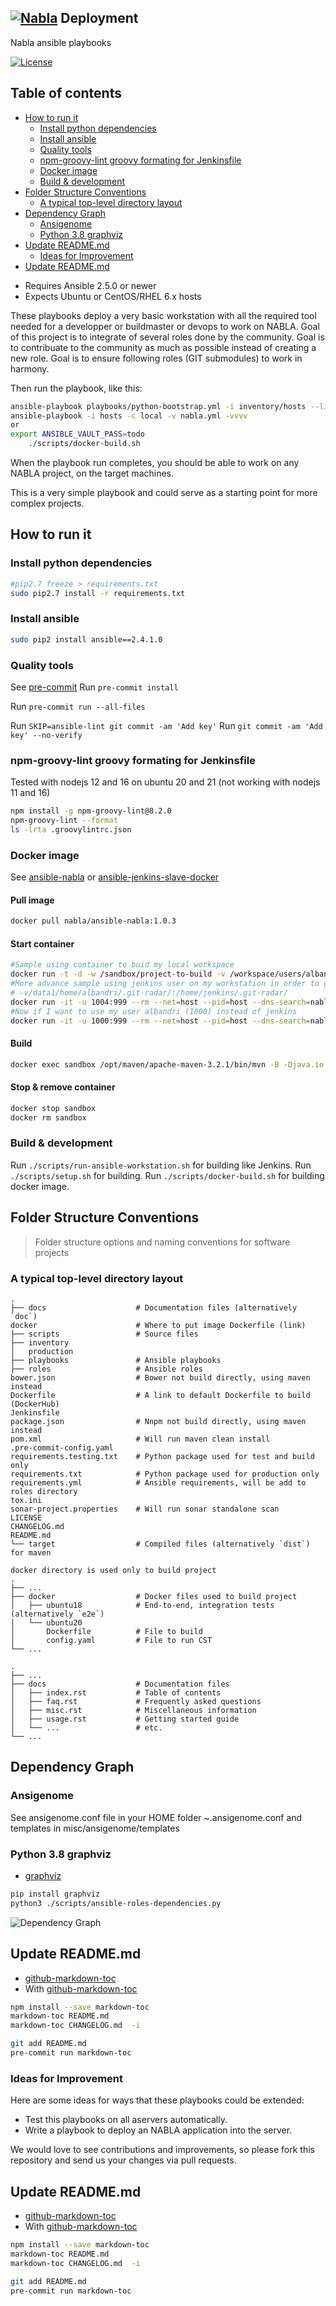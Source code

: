## [![Nabla](http://albandrieu.com/nabla/index/assets/nabla/nabla-4.png)](https://github.com/AlbanAndrieu)  Deployment

Nabla ansible playbooks

[![License](http://img.shields.io/:license-apache-blue.svg?style=flat-square)](http://www.apache.org/licenses/LICENSE-2.0.html)

## Table of contents

<!-- toc -->

- [How to run it](#how-to-run-it)
  * [Install python dependencies](#install-python-dependencies)
  * [Install ansible](#install-ansible)
  * [Quality tools](#quality-tools)
  * [npm-groovy-lint groovy formating for Jenkinsfile](#npm-groovy-lint-groovy-formating-for-jenkinsfile)
  * [Docker image](#docker-image)
  * [Build & development](#build--development)
- [Folder Structure Conventions](#folder-structure-conventions)
  * [A typical top-level directory layout](#a-typical-top-level-directory-layout)
- [Dependency Graph](#dependency-graph)
  * [Ansigenome](#ansigenome)
  * [Python 3.8 graphviz](#python-38-graphviz)
- [Update README.md](#update-readmemd)
  * [Ideas for Improvement](#ideas-for-improvement)
- [Update README.md](#update-readmemd-1)

<!-- tocstop -->

- Requires Ansible 2.5.0 or newer
- Expects Ubuntu or CentOS/RHEL 6.x hosts

These playbooks deploy a very basic workstation with all the required tool needed for a developper or buildmaster or devops to work on NABLA.
Goal of this project is to integrate of several roles done by the community.
Goal is to contribuate to the community as much as possible instead of creating a new role.
Goal is to ensure following roles (GIT submodules) to work in harmony.

Then run the playbook, like this:

```bash
ansible-playbook playbooks/python-bootstrap.yml -i inventory/hosts --limit localhost -c local --ask-become-pass -vvvv
ansible-playbook -i hosts -c local -v nabla.yml -vvvv
or
export ANSIBLE_VAULT_PASS=todo
	./scripts/docker-build.sh
```

When the playbook run completes, you should be able to work on any NABLA project, on the target machines.

This is a very simple playbook and could serve as a starting point for more complex projects.

## How to run it

### Install python dependencies

```bash
#pip2.7 freeze > requirements.txt
sudo pip2.7 install -r requirements.txt
```

### Install ansible

```bash
sudo pip2 install ansible==2.4.1.0
```

### Quality tools

See [pre-commit](http://pre-commit.com/)
Run `pre-commit install`

Run `pre-commit run --all-files`

Run `SKIP=ansible-lint git commit -am 'Add key'`
Run `git commit -am 'Add key' --no-verify`

### npm-groovy-lint groovy formating for Jenkinsfile

Tested with nodejs 12 and 16 on ubuntu 20 and 21 (not working with nodejs 11 and 16)

```bash
npm install -g npm-groovy-lint@8.2.0
npm-groovy-lint --format
ls -lrta .groovylintrc.json
```

### Docker image

See [ansible-nabla](https://hub.docker.com/r/nabla/ansible-nabla/) or [ansible-jenkins-slave-docker](https://hub.docker.com/r/nabla/ansible-jenkins-slave-docker/)

#### Pull image

```bash
docker pull nabla/ansible-nabla:1.0.3
```

#### Start container

```bash
#Sample using container to buid my local workspace
docker run -t -d -w /sandbox/project-to-build -v /workspace/users/albandri30/:/sandbox/project-to-build:rw --name sandbox nabla/ansible-nabla:latest cat
#More advance sample using jenkins user on my workstation in order to get bash completion, git-radar and most of the dev tools I need
# -v/data1/home/albandri/.git-radar/:/home/jenkins/.git-radar/
docker run -it -u 1004:999 --rm --net=host --pid=host --dns-search=nabla.mobi --init -v /workspace:/workspace -v /jenkins:/home/jenkins -v /etc/passwd:/etc/passwd:ro -v /etc/group:/etc/group:ro -v /etc/bash_completion.d:/etc/bash_completion.d:ro --name sandbox nabla/ansible-nabla:latest -s
#Now if I want to use my user albandri (1000) instead of jenkins
docker run -it -u 1000:999 --rm --net=host --pid=host --dns-search=nabla.mobi --init -w /sandbox/project-to-build -v /workspace/users/albandri30/:/sandbox/project-to-build:rw -v /workspace:/workspace -v /data1/home/albandri/:/home/jenkins -v /etc/passwd:/etc/passwd:ro -v /etc/group:/etc/group:ro -v /etc/bash_completion.d:/etc/bash_completion.d:ro --name sandbox nabla/ansible-nabla:latest /bin/bash

```

#### Build

```bash
docker exec sandbox /opt/maven/apache-maven-3.2.1/bin/mvn -B -Djava.io.tmpdir=./tmp -Dmaven.repo.local=/home/jenkins/.m2/.repository -Dmaven.test.failure.ignore=true -s /home/jenkins/.m2/settings.xml -f cmr/pom.xml clean install
```

#### Stop & remove container

```bash
docker stop sandbox
docker rm sandbox
```

### Build & development

Run `./scripts/run-ansible-workstation.sh` for building like Jenkins.
Run `./scripts/setup.sh` for building.
Run `./scripts/docker-build.sh` for building docker image.


## Folder Structure Conventions

> Folder structure options and naming conventions for software projects

### A typical top-level directory layout

    .
    ├── docs                    # Documentation files (alternatively `doc`)
    docker                      # Where to put image Dockerfile (link)
    ├── scripts                 # Source files
    ├── inventory
    │   production
    ├── playbooks               # Ansible playbooks
    ├── roles                   # Ansible roles
    bower.json                  # Bower not build directly, using maven instead
    Dockerfile                  # A link to default Dockerfile to build (DockerHub)
    Jenkinsfile
    package.json                # Nnpm not build directly, using maven instead
    pom.xml                     # Will run maven clean install
    .pre-commit-config.yaml
    requirements.testing.txt    # Python package used for test and build only
    requirements.txt            # Python package used for production only
    requirements.yml            # Ansible requirements, will be add to roles directory
    tox.ini
    sonar-project.properties    # Will run sonar standalone scan
    LICENSE
    CHANGELOG.md
    README.md
    └── target                  # Compiled files (alternatively `dist`) for maven

    docker directory is used only to build project
    .
    ├── ...
    ├── docker                  # Docker files used to build project
    │   ├── ubuntu18            # End-to-end, integration tests (alternatively `e2e`)
    │   └── ubuntu20
    │       Dockerfile          # File to build
    │       config.yaml         # File to run CST
    └── ...

    .
    ├── ...
    ├── docs                    # Documentation files
    │   ├── index.rst           # Table of contents
    │   ├── faq.rst             # Frequently asked questions
    │   ├── misc.rst            # Miscellaneous information
    │   ├── usage.rst           # Getting started guide
    │   └── ...                 # etc.
    └── ...

## Dependency Graph

### Ansigenome

See ansigenome.conf file in your HOME folder ~.ansigenome.conf and templates in misc/ansigenome/templates

### Python 3.8 graphviz

 * [graphviz](https://pypi.org/project/graphviz/)

```bash
pip install graphviz
python3 ./scripts/ansible-roles-dependencies.py
```

![Dependency Graph](roles/test.png)

## Update README.md


  * [github-markdown-toc](https://github.com/jonschlinkert/markdown-toc)
  * With [github-markdown-toc](https://github.com/Lucas-C/pre-commit-hooks-nodejs)

```bash
npm install --save markdown-toc
markdown-toc README.md
markdown-toc CHANGELOG.md  -i
```

```bash
git add README.md
pre-commit run markdown-toc
```

### Ideas for Improvement

Here are some ideas for ways that these playbooks could be extended:

- Test this playbooks on all aservers automatically.
- Write a playbook to deploy an NABLA application into the server.

We would love to see contributions and improvements, so please fork this
repository and send us your changes via pull requests.

## Update README.md


  * [github-markdown-toc](https://github.com/jonschlinkert/markdown-toc)
  * With [github-markdown-toc](https://github.com/Lucas-C/pre-commit-hooks-nodejs)

```bash
npm install --save markdown-toc
markdown-toc README.md
markdown-toc CHANGELOG.md  -i
```

```bash
git add README.md
pre-commit run markdown-toc
```
